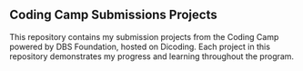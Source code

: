 ## Coding Camp Submissions Projects

This repository contains my submission projects from the Coding Camp powered by DBS Foundation, hosted on Dicoding. Each project in this repository demonstrates my progress and learning throughout the program.
